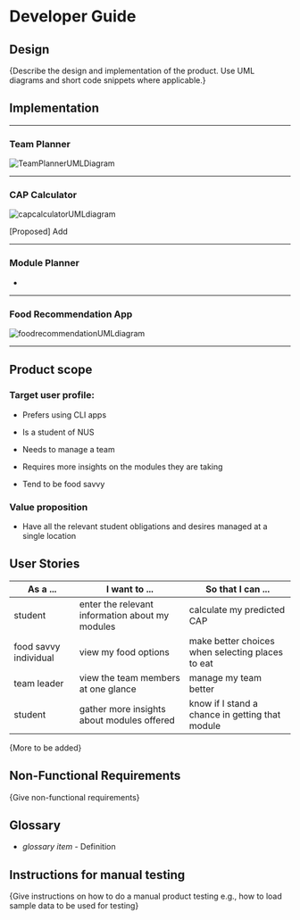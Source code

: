 # Developer Guide

## Design

{Describe the design and implementation of the product. Use UML diagrams and short code snippets where applicable.}


## Implementation
***
### Team Planner 
![TeamPlannerUMLDiagram](https://user-images.githubusercontent.com/77476414/112349123-6f7fd900-8d03-11eb-9b6b-5cebe73ed50e.jpg)


***
### CAP Calculator

![capcalculatorUMLdiagram](https://user-images.githubusercontent.com/77471508/112191169-b35dda00-8c40-11eb-9365-b158aaca6f6a.jpg)

   [Proposed] Add 

***
### Module Planner

*
***

### Food Recommendation App

![foodrecommendationUMLdiagram](https://user-images.githubusercontent.com/57632786/112334326-4c9af800-8cf6-11eb-892f-5599f927b551.png)

***

## Product scope
### Target user profile:

 * Prefers using CLI apps

 * Is a student of NUS

 * Needs to manage a team
 
 * Requires more insights on the modules they are taking

 * Tend to be food savvy 


### Value proposition

* Have all the relevant student obligations and desires managed at a single location

## User Stories

| As a ... | I want to ... | So that I can ...|
|----------|---------------|------------------|
|student|enter the relevant information about my modules|calculate my predicted CAP|
|food savvy individual|view my food options|make better choices when selecting places to eat|
|team leader|view the team members at one glance|manage my team better|
|student|gather more insights about modules offered|know if I stand a chance in getting that module|
{More to be added}
## Non-Functional Requirements

{Give non-functional requirements}

## Glossary

* *glossary item* - Definition

## Instructions for manual testing

{Give instructions on how to do a manual product testing e.g., how to load sample data to be used for testing}
